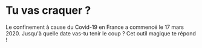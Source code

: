 # Tu vas craquer ?

Le confinement à cause du Covid-19 en France a commencé le 17 mars 2020.
Jusqu'à quelle date vas-tu tenir le coup ? Cet outil magique te répond !
